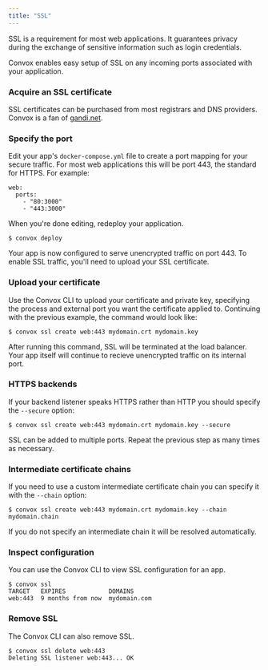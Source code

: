 ```yaml
---
title: "SSL"
---
```


SSL is a requirement for most web applications. It guarantees privacy during the exchange of sensitive information such as login credentials.

Convox enables easy setup of SSL on any incoming ports associated with your application.

### Acquire an SSL certificate

SSL certificates can be purchased from most registrars and DNS providers. Convox is a fan of [gandi.net](https://www.gandi.net/ssl).

### Specify the port

Edit your app's `docker-compose.yml` file to create a port mapping for your secure traffic. For most web applications this will be port 443, the standard for HTTPS. For example:

    web:
      ports:
        - "80:3000"
        - "443:3000"

When you're done editing, redeploy your application.

    $ convox deploy

Your app is now configured to serve unencrypted traffic on port 443. To enable SSL traffic, you'll need to upload your SSL certificate.

### Upload your certificate

Use the Convox CLI to upload your certificate and private key, specifying the process and external port you want the certificate applied to. Continuing with the previous example, the command would look like:

    $ convox ssl create web:443 mydomain.crt mydomain.key

After running this command, SSL will be terminated at the load balancer. Your app itself will continue to recieve unencrypted traffic on its internal port.

<div class="block-callout block-show-callout type-info">
  <h3>HTTPS backends</h3>
  <p>If your backend listener speaks HTTPS rather than HTTP you should specify the <code>--secure</code> option:</p>
  <p><code>$ convox ssl create web:443 mydomain.crt mydomain.key --secure</code></p>
</div>

SSL can be added to multiple ports. Repeat the previous step as many times as necessary.

<div class="block-callout block-show-callout type-info">
  <h3>Intermediate certificate chains</h3>
  <p>If you need to use a custom intermediate certificate chain you can specify it with the <code>--chain</code> option:</p>
  <p><code>$ convox ssl create web:443 mydomain.crt mydomain.key --chain mydomain.chain</code></p>
  <p>If you do not specify an intermediate chain it will be resolved automatically.</p>
</div>

### Inspect configuration

You can use the Convox CLI to view SSL configuration for an app.

    $ convox ssl
    TARGET   EXPIRES            DOMAINS
    web:443  9 months from now  mydomain.com

### Remove SSL

The Convox CLI can also remove SSL.

    $ convox ssl delete web:443
    Deleting SSL listener web:443... OK
